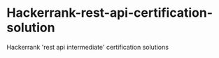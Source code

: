# Hackerrank-rest-api-certification-solution
Hackerrank 'rest api intermediate' certification solutions
